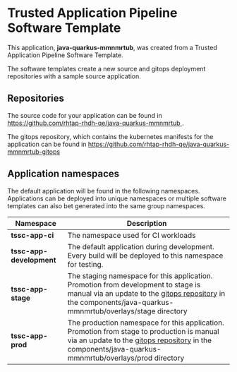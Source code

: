 # Trusted Application Pipeline Software Template

This application, **java-quarkus-mmnmrtub**, was created from a Trusted Application Pipeline Software Template.

The software templates create a new source and gitops deployment repositories with a sample source application. 

## Repositories

The source code for your application can be found in [https://github.com/rhtap-rhdh-qe/java-quarkus-mmnmrtub ](https://github.com/rhtap-rhdh-qe/java-quarkus-mmnmrtub ).
 
The gitops repository, which contains the kubernetes manifests for the application can be found in 
[https://github.com/rhtap-rhdh-qe/java-quarkus-mmnmrtub-gitops ](https://github.com/rhtap-rhdh-qe/java-quarkus-mmnmrtub-gitops ) 

## Application namespaces 

The default application will be found in the following namespaces. Applications can be deployed into unique namespaces or multiple software templates can also bet generated into the same group namespaces.  

|  Namespace   |  Description   |  
| -------- | -------- |
| **tssc-app-ci** | The namespace used for CI workloads |
| **tssc-app-development** | The default application during development. Every build will be deployed to this namespace for testing. |
| **tssc-app-stage** | The staging namespace for this application. Promotion from development to stage is manual via an update to the [gitops repository](https://github.com/rhtap-rhdh-qe/java-quarkus-mmnmrtub-gitops ) in the components/java-quarkus-mmnmrtub/overlays/stage directory |
| **tssc-app-prod** | The production namespace for this application. Promotion from stage to production is manual via an update to the [gitops repository](https://github.com/rhtap-rhdh-qe/java-quarkus-mmnmrtub-gitops ) in the components/java-quarkus-mmnmrtub/overlays/prod directory |